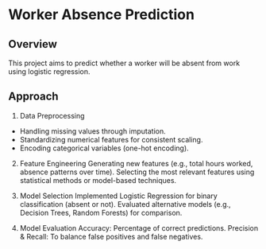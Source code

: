 # Worker Absence Prediction

## Overview
This project aims to predict whether a worker will be absent from work using logistic regression. 

## Approach
1. Data Preprocessing
- Handling missing values through imputation.
- Standardizing numerical features for consistent scaling.
- Encoding categorical variables (one-hot encoding).

2. Feature Engineering
Generating new features (e.g., total hours worked, absence patterns over time).
Selecting the most relevant features using statistical methods or model-based techniques.

3. Model Selection
Implemented Logistic Regression for binary classification (absent or not).
Evaluated alternative models (e.g., Decision Trees, Random Forests) for comparison.

4. Model Evaluation
Accuracy: Percentage of correct predictions.
Precision & Recall: To balance false positives and false negatives.

